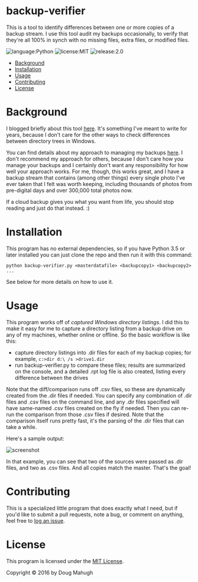 # backup-verifier
This is a tool to identify differences between one or more copies of a backup stream. I use this tool audit my backups occasionally, to verify that they're all 100% in synch with no missing files, extra files, or modified files.

![language:Python](https://img.shields.io/badge/Language-Python-blue.svg?style=flat-square) ![license:MIT](https://img.shields.io/badge/License-MIT-green.svg?style=flat-square) ![release:2.0](https://img.shields.io/badge/Release-1.0-lightgrey.svg?style=flat-square)

* [Background](#background)
* [Installation](#installation)
* [Usage](#usage)
* [Contributing](#contributing)
* [License](#license)

# Background
I blogged briefly about this tool [here](http://mahugh.com/2016/12/28/verifying-backup-drives/). It's something I've meant to write for years, because I don't care for the other ways to check differences between directory trees in Windows.

You can find details about my approach to managing my backups [here](http://mahugh.com/2013/04/02/my-backup-process/). I don't recommend my approach for others, because I don't care how you manage your backups and I certainly don't want any responsibility for how well your approach works. For me, though, this works great, and I have a backup stream that contains (among other things) every single photo I've ever taken that I felt was worth keeping, including thousands of photos from pre-digital days and over 300,000 total photos now.

If a cloud backup gives you what you want from life, you should stop reading and just do that instead. :)

# Installation
This program has no external dependencies, so if you have Python 3.5 or later installed you can just clone the repo and then run it with this command:

```python backup-verifier.py <masterdatafile> <backupcopy1> <backupcopy2> ...```

See below for more details on how to use it.

# Usage
This program works off of *captured Windows directory listings*. I did this to make it easy for me to capture a directory listing from a backup drive on any of my machines, whether online or offline. So the basic workflow is like this:

* capture directory listings into .dir files for each of my backup copies; for example, ```c:>dir d:\ /s >drive1.dir```
* run backup-verifier.py to compare these files; results are summarized on the console, and a detailed .rpt log file is also created, listing every difference between the drives

Note that the diff/comparison runs off .csv files, so these are dynamically created from the .dir files if needed. You can specify any combination of .dir files and .csv files on the command line, and any .dir files specified will have same-named .csv files created on the fly if needed. Then you can re-run the comparison from those .csv files if desired. Note that the comparison itself runs pretty fast, it's the parsing of the .dir files that can take a while.

Here's a sample output:

![screenshot](images/screenshot.png)

In that example, you can see that two of the sources were passed as .dir files, and two as .csv files. And all copies match the master. That's the goal!

# Contributing
This is a specialized little program that does exactly what I need, but if you'd like to submit a pull requests, note a bug, or comment on anything, feel free to [log an issue](https://github.com/dmahugh/backup-verifier/issues).

# License
This program is licensed under the [MIT License](https://github.com/dmahugh/backup-verifier/blob/master/LICENSE).

Copyright &copy; 2016 by Doug Mahugh
